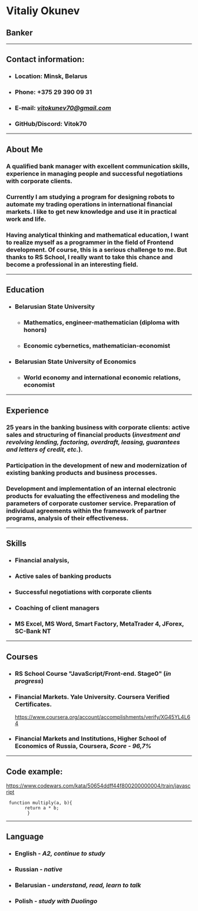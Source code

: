 # **Vitaliy Okunev**
## Banker
----------------------------------------
## **Contact information**:
+ ### Location: **Minsk, Belarus** 
+ ### Phone: **+375 29 390 09 31**
+ ### E-mail: *vitokunev70@gmail.com*
+ ### GitHub/Discord: **Vitok70**
---------
## **About Me**
### A qualified bank manager with excellent communication skills, experience in managing people and successful negotiations with corporate clients. 
### Currently I am studying a program for designing robots to automate my trading operations in international financial markets. I like to get new knowledge and use it in practical work and life. 
### Having analytical thinking and mathematical education, I want to realize myself as a programmer in the field of Frontend development. Of course, this is a serious challenge to me. But thanks to RS School, I really want to take this chance and become a professional in an interesting field.
---------------
## **Education**
+ ### **Belarusian State University**
  + ### Mathematics, engineer-mathematician (diploma with honors)
  + ### Economic cybernetics, mathematician-economist
+ ### **Belarusian State University of Economics**
  + ### World economy and international economic relations, economist
--------------------------
## **Experience**
### 25 years in the banking business with corporate clients: active sales and structuring of financial products (*investment and revolving lending, factoring, overdraft, leasing, guarantees and letters of credit, etc.*). 
### Participation in the development of new and modernization of existing banking products and business processes. 
### Development and implementation of an internal electronic products for evaluating the effectiveness and modeling the parameters of corporate customer service. Preparation of individual agreements within the framework of partner programs, analysis of their effectiveness.
----------------------------------
## **Skills**
+ ### Financial analysis,
+ ### Active sales of banking products
+ ### Successful negotiations with corporate clients
+ ### Coaching of client managers
+ ### MS Excel, MS Word, Smart Factory, MetaTrader 4, JForex, SC-Bank NT
-------------------------------
## **Courses**
+ ### RS School Course "JavaScript/Front-end. Stage0" (*in progress*)
+ ### Financial Markets. Yale University. Coursera Verified Certificates. 
  https://www.coursera.org/account/accomplishments/verify/XG45YL4L64
+ ### Financial Markets and Institutions, Higher School of Economics of Russia, Coursera, *Score - 96,7%*
-----------------------------
## **Code example:** 
https://www.codewars.com/kata/50654ddff44f800200000004/train/javascript
~~~
 function multiply(a, b){
       return a * b;
        }
~~~
-------
## **Language**
+ ### English - *A2, continue to study* 
+ ### Russian - *native*
+ ### Belarusian - *understand, read, learn to talk*
+ ### Polish - *study with Duolingo*
